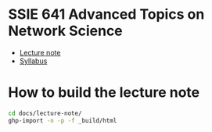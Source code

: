 # SSIE 641 Advanced Topics on Network Science

- [Lecture note](skojaku.github.io/adv-net-sci)
- [Syllabus](docs/syllabus/syllabus.pdf)

# How to build the lecture note

```bash
cd docs/lecture-note/
ghp-import -n -p -f _build/html
```
